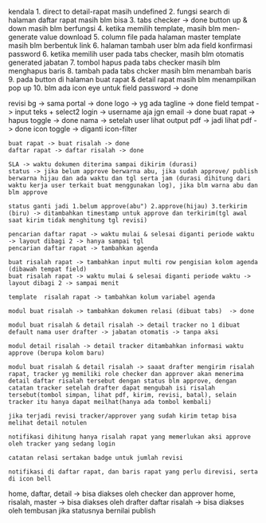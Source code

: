 kendala
	1. direct to detail-rapat masih undefined
	2. fungsi search di halaman daftar rapat masih blm bisa
	3. 	tabs checker -> done
 		button up & down masih blm berfungsi
	4. ketika memilih template, masih blm men-generate value download
	5. column file pada halaman master template masih blm berbentuk link
	6. halaman tambah user blm ada field konfirmasi password
	6. ketika memilih user pada tabs checker, masih blm otomatis generated jabatan
	7. tombol hapus pada tabs checker masih blm menghapus baris 
	8. tambah pada tabs chcker masih blm menambah baris 	
	9. pada button di halaman buat rapat & detail rapat masih blm menampilkan pop up
	10. blm ada icon eye untuk field password -> done

revisi
	bg -> sama portal -> done
	logo -> yg ada tagline -> done
	field tempat -> input teks + select2
	login -> username aja jgn email -> done
	buat rapat -> hapus toggle -> done
	nama ->  setelah user
	lihat output pdf -> jadi lihat pdf -> done
	icon toggle -> diganti icon-filter

	buat rapat -> buat risalah -> done
	daftar rapat -> daftar risalah -> done
	
	SLA -> waktu dokumen diterima sampai dikirim (durasi)
	status -> jika belum approve berwarna abu, jika sudah approve/ publish berwarna hijau dan ada waktu dan tgl serta jam (durasi dihitung dari waktu kerja user terkait buat menggunakan log), jika blm warna abu dan blm approve
		
	status ganti jadi 1.belum approve(abu") 2.approve(hijau) 3.terkirim (biru) -> ditambahkan timestamp untuk approve dan terkirim(tgl awal saat kirim tidak menghitung tgl revisi)
	
	pencarian daftar rapat -> waktu mulai & selesai diganti periode waktu -> layout dibagi 2 -> hanya sampai tgl
	pencarian daftar rapat -> tambahkan agenda
	
	buat risalah rapat -> tambahkan input multi row pengisian kolom agenda (dibawah tempat field)
	buat risalah rapat -> waktu mulai & selesai diganti periode waktu -> layout dibagi 2 -> sampai menit
	
	template  risalah rapat -> tambahkan kolum variabel agenda
	
	modul buat risalah -> tambahkan dokumen relasi (dibuat tabs)  -> done
	
	modul buat risalah & detail risalah -> detail tracker no 1 dibuat default nama user drafter -> jabatan otomatis -> tanpa aksi
	
	modul detail risalah -> detail tracker ditambahkan informasi waktu approve (berupa kolom baru)
	
	modul buat risalah & detail risalah -> saaat drafter mengirim risalah rapat, tracker yg memiliki role checker dan approver akan menerima detail daftar risalah tersebut dengan status blm approve, dengan catatan tracker setelah drafter dapat mengubah isi risalah tersebut(tombol simpan, lihat pdf, kirim, revisi, batal), selain tracker itu hanya dapat meilhat(hanya ada tombol kembali)
	
	jika terjadi revisi tracker/approver yang sudah kirim tetap bisa melihat detail notulen
	
	notifikasi dihitung hanya risalah rapat yang memerlukan aksi approve oleh tracker yang sedang login 
	
	catatan relasi sertakan badge untuk jumlah revisi
	
	notifikasi di daftar rapat, dan baris rapat yang perlu direvisi, serta di icon bell



home, daftar, detail -> bisa diakses oleh checker dan approver
home, risalah, master -> bisa diakses oleh drafter
daftar risalah -> bisa diakses oleh tembusan jika statusnya bernilai publish

